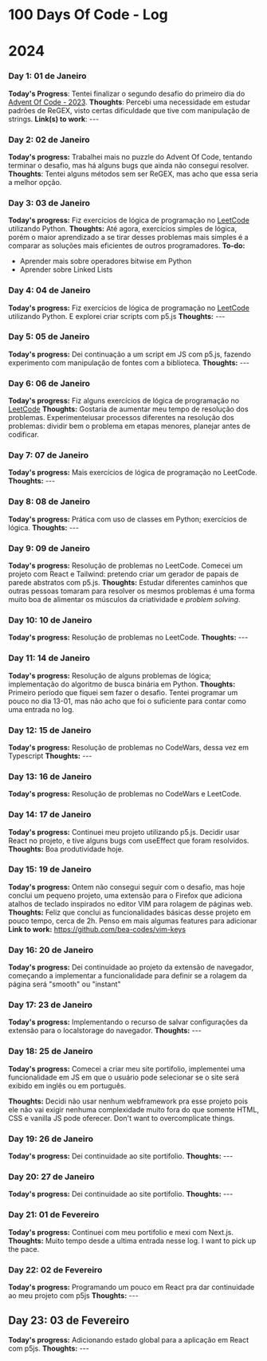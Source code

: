 # 100 Days Of Code - Log

# 2024
<!---
(Example 1)
 ### Day0: 01 de Janeiro 

**Today's Progress**: Fixed CSS, worked on canvas functionality for the app.

**Thoughts:** I really struggled with CSS, but, overall, I feel like I am slowly getting better at it. Canvas is still new for me, but I managed to figure out some basic functionality.

**Link to work:** [Calculator App](http://www.example.com) 
-->
### Day 1: 01 de Janeiro
**Today's Progress**: Tentei finalizar o segundo desafio do primeiro dia do [Advent Of Code - 2023](https://adventofcode.com). 
**Thoughts**: Percebi uma necessidade em estudar padrões de ReGEX, visto certas dificuldade que tive com manipulação de strings.
**Link(s) to work**: ---

### Day 2: 02 de Janeiro
**Today's progress:** Trabalhei mais no puzzle do Advent Of Code, tentando terminar o desafio, mas há alguns bugs que ainda não consegui resolver.
**Thoughts**: Tentei alguns métodos sem ser ReGEX, mas acho que essa seria a melhor opção.

### Day 3: 03 de Janeiro 
**Today's progress:** Fiz exercícios de lógica de programação no [LeetCode](https://leetcode.com) utilizando Python.
**Thoughts:** Até agora, exercícios simples de lógica, porém o maior aprendizado a se tirar desses problemas mais simples é a comparar as soluções mais eficientes de outros programadores.
**To-do:**
- Aprender mais sobre operadores bitwise em Python
- Aprender sobre Linked Lists

### Day 4: 04 de Janeiro
**Today's progress:** Fiz exercícios de lógica de programação no [LeetCode](https://leetcode.com) utilizando Python. E explorei criar scripts com p5.js
**Thoughts:** ---

### Day 5: 05 de Janeiro
**Today's progress:** Dei continuação a um script em JS com p5.js, fazendo experimento com manipulação de fontes com a biblioteca.
**Thoughts:** ---

### Day 6: 06 de Janeiro
**Today's progress:** Fiz alguns exercícios de lógica de programação no [LeetCode](https://leetcode.com)
**Thoughts:** Gostaria de aumentar meu tempo de resolução dos problemas. Experimenteiusar processos diferentes na resolução dos problemas: dividir bem o problema em etapas menores, planejar antes de codificar.

### Day 7: 07 de Janeiro
**Today's progress:** Mais exercícios de lógica de programação no LeetCode.
**Thoughts:** ---

### Day 8: 08 de Janeiro
**Today's progress:** Prática com uso de classes em Python; exercícios de lógica.
**Thoughts:** ---

### Day 9: 09 de Janeiro
**Today's progress:** Resolução de problemas no LeetCode. Comecei um projeto com React e Tailwind: pretendo criar um gerador de papais de parede abstratos com p5.js.
**Thoughts:** Estudar diferentes caminhos que outras pessoas tomaram para resolver os mesmos problemas é uma forma muito boa de alimentar os músculos da criatividade e _problem solving_. 

### Day 10: 10 de Janeiro
**Today's progress:** Resolução de problemas no LeetCode.
**Thoughts:** ---

### Day 11: 14 de Janeiro
**Today's progress:** Resolução de alguns problemas de lógica; implementação do algoritmo de busca binária em Python.
**Thoughts:** Primeiro período que fiquei sem fazer o desafio. Tentei programar um pouco no dia 13-01, mas não acho que foi o suficiente para contar como uma entrada no log. 

### Day 12: 15 de Janeiro
**Today's progress:** Resolução de problemas no CodeWars, dessa vez em Typescript
**Thoughts:** ---

### Day 13: 16 de Janeiro
**Today's progress:** Resolução de problemas no CodeWars e LeetCode.

### Day 14: 17 de Janeiro
**Today's progress:** Continuei meu projeto utilizando p5.js. Decidir usar React no projeto, e tive alguns bugs com useEffect que foram resolvidos.
**Thoughts:** Boa produtividade hoje.

### Day 15: 19 de Janeiro
**Today's progress:** Ontem não consegui seguir com o desafio, mas hoje conclui um pequeno projeto, uma extensão para o Firefox que adiciona atalhos de teclado inspirados no editor VIM para rolagem de páginas web.
**Thoughts:** Feliz que conclui as funcionalidades básicas desse projeto em pouco tempo, cerca de 2h. Penso em mais algumas features para adicionar
**Link to work:** https://github.com/bea-codes/vim-keys

### Day 16: 20 de Janeiro
**Today's progress:** Dei continuidade ao projeto da extensão de navegador, começando a implementar a funcionalidade para definir se a rolagem da página será "smooth" ou "instant"

### Day 17: 23 de Janeiro
**Today's progress:** Implementando o recurso de salvar configurações da extensão para o localstorage do navegador.
**Thoughts:** ---

### Day 18: 25 de Janeiro
**Today's progress:** Comecei a criar meu site portifolio, implementei uma funcionalidade em JS em que o usuário pode selecionar se o site será exibido em inglês ou em português.

**Thoughts:** Decidi não usar nenhum webframework pra esse projeto pois ele não vai exigir nenhuma complexidade muito fora do que somente HTML, CSS e vanilla JS pode oferecer. Don't want to overcomplicate things.

### Day 19: 26 de Janeiro
**Today's progress:** Dei continuidade ao site portifolio.
**Thoughts:** ---

### Day 20: 27 de Janeiro
**Today's progress:** Dei continuidade ao site portifolio.
**Thoughts:** ---

### Day 21: 01 de Fevereiro
**Today's progress:** Continuei com meu portifolio e mexi com Next.js.
**Thoughts:** Muito tempo desde a ultima entrada nesse log. I want to pick up the pace.

### Day 22: 02 de Fevereiro
**Today's progress:** Programando um pouco em React pra dar continuidade ao meu projeto com p5js
**Thoughts:** ---

## Day 23: 03 de Fevereiro
**Today's progress:** Adicionando estado global para a aplicação em React com p5js.
**Thoughts:** ---


